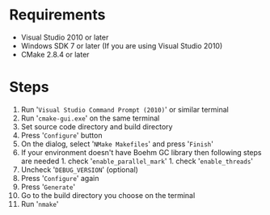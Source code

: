 # Requirements #

  * Visual Studio 2010 or later
  * Windows SDK 7 or later (If you are using Visual Studio 2010)
  * CMake 2.8.4 or later


# Steps #

  1. Run '`Visual Studio Command Prompt (2010)`' or similar terminal
  1. Run '`cmake-gui.exe`' on the same terminal
  1. Set source code directory and build directory
  1. Press '`Configure`' button
  1. On the dialog, select '`NMake Makefiles`' and press '`Finish`'
  1. If your environment doesn't have Boehm GC library then following steps are needed
    1. check '`enable_parallel_mark`'
    1. check '`enable_threads`'
  1. Uncheck '`DEBUG_VERSION`' (optional)
  1. Press '`Configure`' again
  1. Press '`Generate`'
  1. Go to the build directory you choose on the terminal
  1. Run '`nmake`'